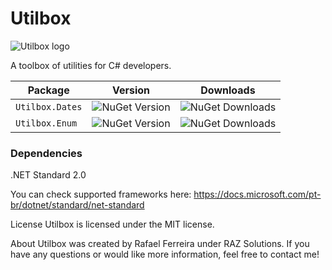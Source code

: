 # Utilbox

![Utilbox logo](https://i.postimg.cc/ygMsY5Ps/Logo-Utilbox-Enum.png)

A toolbox of utilities for C# developers.

| Package         |  Version | Downloads |
|-----------------| ----- | ----- |
| `Utilbox.Dates` | ![NuGet Version](https://img.shields.io/nuget/v/Utilbox.Dates) | ![NuGet Downloads](https://img.shields.io/nuget/dt/Utilbox.Dates) |
| `Utilbox.Enum`  | ![NuGet Version](https://img.shields.io/nuget/v/Utilbox.Enum) | ![NuGet Downloads](https://img.shields.io/nuget/dt/Utilbox.Enum) |

### Dependencies
.NET Standard 2.0

You can check supported frameworks here:
https://docs.microsoft.com/pt-br/dotnet/standard/net-standard

License
Utilbox is licensed under the MIT license.

About
Utilbox was created by Rafael Ferreira under RAZ Solutions. If you have any questions or would like more information, feel free to contact me!
